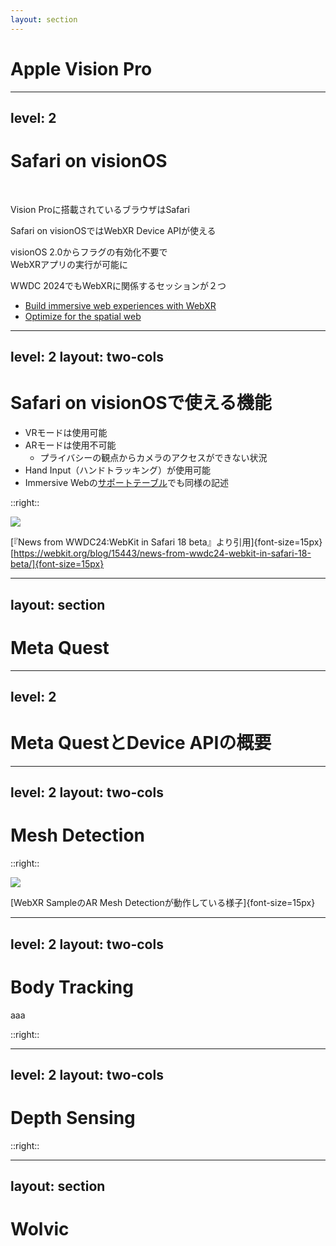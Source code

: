 ```yaml
---
layout: section
---
```


# Apple Vision Pro

---
level: 2
---

# Safari on visionOS
<br />

Vision Proに搭載されているブラウザはSafari

Safari on visionOSではWebXR Device APIが使える

visionOS 2.0からフラグの有効化不要で  
WebXRアプリの実行が可能に

WWDC 2024でもWebXRに関係するセッションが２つ

- [Build immersive web experiences with WebXR](https://developer.apple.com/videos/play/wwdc2024/10066)
- [Optimize for the spatial web](https://developer.apple.com/videos/play/wwdc2024/10065)

---
level: 2
layout: two-cols
---

# Safari on visionOSで使える機能

- VRモードは使用可能
- ARモードは使用不可能
  - プライバシーの観点からカメラのアクセスができない状況
- Hand Input（ハンドトラッキング）が使用可能
- Immersive Webの[サポートテーブル](https://immersiveweb.dev/#supporttable)でも同様の記述

::right::

<img src="/visionchess.png" class="ml-10 mt-30"/>

[『News from WWDC24:WebKit in Safari 18 beta』より引用]{font-size=15px}
[https://webkit.org/blog/15443/news-from-wwdc24-webkit-in-safari-18-beta/]{font-size=15px}

---
layout: section
---

# Meta Quest

---
level: 2
---

# Meta QuestとDevice APIの概要

---
level: 2
layout: two-cols
---

# Mesh Detection

::right::

<img src="/meshh.jpg" class="ml-10"/>

[WebXR SampleのAR Mesh Detectionが動作している様子]{font-size=15px}

---
level: 2
layout: two-cols
---

# Body Tracking

aaa

::right::

<Youtube id="EF8-pKhncAE" width="450" height="450" />

---
level: 2
layout: two-cols
---

# Depth Sensing

::right::

<Youtube id="TORgatMXFRg" width="450" height="450" />


---
layout: section
---

# Wolvic

